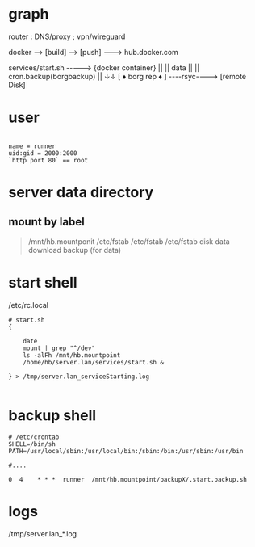 # graph
router : DNS/proxy ; vpn/wireguard

docker  -->  [build] --> [push] ---> hub.docker.com


services/start.sh   ----->  {docker container}
				     ||
				     ||
				    data
				     ||
				     || cron.backup(borgbackup)
                     ||
                     ↓↓
                [ ♦ borg rep ♦ ] ----rsyc----> [remote Disk]

				

# user
```shell

name = runner
uid:gid = 2000:2000
`http port 80` == root

```


# server data directory
## mount by label
> /mnt/hb.mountponit
/etc/fstab 
/etc/fstab 
/etc/fstab 
disk 
	data
	download
	backup (for data)

# start shell
/etc/rc.local
```shell
# start.sh
{

	date
	mount | grep "^/dev"
	ls -alFh /mnt/hb.mountpoint
	/home/hb/server.lan/services/start.sh &

} > /tmp/server.lan_serviceStarting.log


```

# backup shell
```shell
# /etc/crontab
SHELL=/bin/sh
PATH=/usr/local/sbin:/usr/local/bin:/sbin:/bin:/usr/sbin:/usr/bin

#....

0  4    * * *  runner  /mnt/hb.mountpoint/backupX/.start.backup.sh

```

# logs

/tmp/server.lan_*.log
